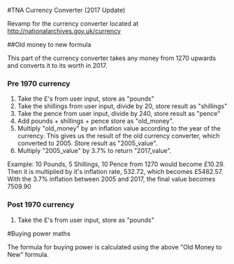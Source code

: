 #TNA Currency Converter (2017 Update)

Revamp for the currency converter located at http://nationalarchives.gov.uk/currency

##Old money to new formula

This part of the currency converter takes any money from 1270 upwards and converts it to its worth in 2017.

### Pre 1970 currency
1. Take the £'s from user input, store as "pounds"
2. Take the shillings from user input, divide by 20, store result as "shillings"
3. Take the pence from user input, divide by 240, store result as "pence"
4. Add pounds + shillings + pence store as "old_money".
5. Multiply "old_money" by an inflation value according to the year of the currency. This gives us the result of the old currency converter, which converted to 2005. Store result as "2005_value".  
6. Multiply "2005_value" by 3.7% to return "2017_value".

Example: 10 Pounds, 5 Shillings, 10 Pence from 1270 would become £10.29. Then it is multiplied by it's inflation rate, 532.72, which becomes £5482.57. With the 3.7% inflation between 2005 and 2017, the final value becomes 7509.90

### Post 1970 currency
1. Take the £'s from user input, store as "pounds"


#Buying power maths

The formula for buying power is calculated using the above "Old Money to New" formula.
